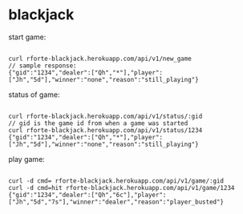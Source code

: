 blackjack
=========

start game:
<pre><code>
curl rforte-blackjack.herokuapp.com/api/v1/new_game
// sample response:
{"gid":"1234","dealer":["Qh","*"],"player":["Jh","5d"],"winner":"none","reason":"still_playing"}
</code></pre>

status of game:
<pre><code>
curl rforte-blackjack.herokuapp.com/api/v1/status/:gid
// gid is the game id from when a game was started
curl rforte-blackjack.herokuapp.com/api/v1/status/1234
{"gid":"1234","dealer":["Qh","*"],"player":["Jh","5d"],"winner":"none","reason":"still_playing"}
</code></pre>

play game:
<pre><code>
curl -d cmd=<hit|stand> rforte-blackjack.herokuapp.com/api/v1/game/:gid
curl -d cmd=hit rforte-blackjack.herokuapp.com/api/v1/game/1234
{"gid":"1234","dealer":["Qh","6c"],"player":["Jh","5d","7s"],"winner":"dealer","reason":"player_busted"}
</code></pre>
